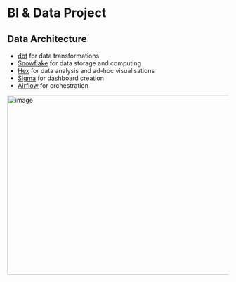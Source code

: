 # BI & Data Project

## Data Architecture

- [dbt](https://www.paradime.io/) for data transformations
- [Snowflake](https://www.snowflake.com/en/) for data storage and computing
- [Hex](https://hex.tech/) for data analysis and ad-hoc visualisations
- [Sigma](https://www.sigmacomputing.com/) for dashboard creation
- [Airflow](https://www.sigmacomputing.com/) for orchestration

<img width="968" height="408" alt="image" src="https://github.com/user-attachments/assets/f9fd3569-5539-4540-abe4-07976615ede1" />
